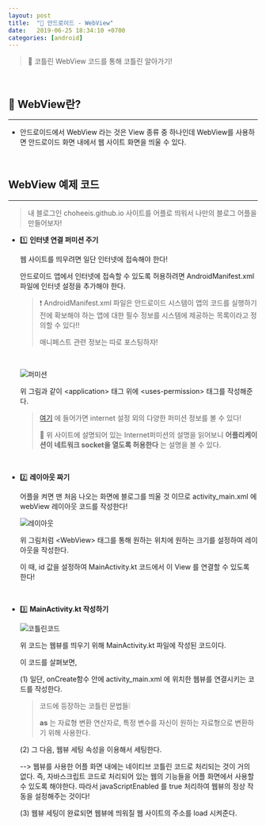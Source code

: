 ```yaml
---
layout: post
title:  "📱 안드로이드 - WebView"
date:   2019-06-25 18:34:10 +0700
categories: [android]
---
```


> 🐢 코틀린 WebView 코드를 통해 코틀린 알아가기!

<br>

## 🔗 WebView란?
---

- 안드로이드에서 WebView 라는 것은 View 종류 중 하나인데 WebView를 사용하면 안드로이드 화면 내에서 웹 사이트 화면을 띄울 수 있다.

<br>

## WebView 예제 코드
---

> 내 블로그인 choheeis.github.io 사이트를 어플로 띄워서 나만의 블로그 어플을 만들어보자!

- 1️⃣ __인터넷 연결 퍼미션 주기__

	웹 사이트를 띄우려면 일단 인터넷에 접속해야 한다! 

	안드로이드 앱에서 인터넷에 접속할 수 있도록 허용하려면 AndroidManifest.xml 파일에 인터넷 설정을 추가해야 한다.

	> ❗️ AndroidManifest.xml 파일은 안드로이드 시스템이 앱의 코드를 실행하기 전에 확보해야 하는 앱에 대한 필수 정보를 시스템에 제공하는 목록이라고 정의할 수 있다!!
	>
	> 매니페스트 관련 정보는 따로 포스팅하자!

	<br>

	![퍼미션](https://user-images.githubusercontent.com/31889335/60075931-4e223f80-9761-11e9-8d6e-13acb28d0e21.PNG)

	위 그림과 같이 \<application> 태그 위에 
	\<uses-permission> 태그를 작성해준다.

	> [여기]("https://developer.android.com/reference/android/Manifest.permission.html") 에 들어가면 internet 설정 외의 다양한 퍼미션 정보를 볼 수 있다!
	>
	> 🔫 위 사이트에 설명되어 있는 Internet퍼미션의 설명을 읽어보니 __어플리케이션이 네트워크 socket을 열도록 허용한다__ 는 설명을 볼 수 있다.

	<br>

- 2️⃣ __레이아웃 짜기__

	어플을 켜면 맨 처음 나오는 화면에 블로그를 띄울 것 이므로 activity_main.xml 에 webView 레이아웃 코드를 작성한다!

	![레이아웃](https://user-images.githubusercontent.com/31889335/60075929-4cf11280-9761-11e9-9da9-51fe9ce24861.PNG)

	위 그림처럼 \<WebView> 태그를 통해 원하는 위치에 원하는 크기를 설정하여 레이아웃을 작성한다.

	이 때, id 값을 설정하여 MainActivity.kt 코드에서 이 View 를 연결할 수 있도록 한다!

	<br>

- 3️⃣ __MainActivity.kt 작성하기__

	![코틀린코드](https://user-images.githubusercontent.com/31889335/60075930-4d89a900-9761-11e9-98e6-795481b047c3.PNG)

	위 코드는 웹뷰를 띄우기 위해 MainActivity.kt 파일에 작성된 코드이다.

	이 코드를 살펴보면, 

	(1) 일단, onCreate함수 안에 activity_main.xml 에 위치한 웹뷰를 연결시키는 코드를 작성한다.

	> 코드에 등장하는 코틀린 문법들❕
	>
	> __as__ 는 자료형 변환 연산자로, 특정 변수를 자신이 원하는 자료형으로 변환하기 위해 사용한다. 

	(2) 그 다음, 웹뷰 세팅 속성을 이용해서 세팅한다.

	--> 웹뷰를 사용한 어플 화면 내에는 네이티브 코틀린 코드로 처리되는 것이 거의 없다. 즉, 자바스크립트 코드로 처리되어 있는 웹의 기능들을 어플 화면에서 사용할 수 있도록 해야한다. 따라서 javaScriptEnabled 를 true 처리하여 웹뷰의 정상 작동을 설정해주는 것이다!

	(3) 웹뷰 세팅이 완료되면 웹뷰에 띄워질 웹 사이트의 주소를 load 시켜준다.





